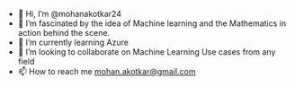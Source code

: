 - 👋 Hi, I’m @mohanakotkar24
- 👀 I’m fascinated by the idea of Machine learning and the Mathematics in action behind the scene.
- 🌱 I’m currently learning Azure  
- 💞️ I’m looking to collaborate on Machine Learning Use cases from any field
- 📫 How to reach me mohan.akotkar@gmail.com

<!---
mohanakotkar24/mohanakotkar24 is a ✨ special ✨ repository because its `README.md` (this file) appears on your GitHub profile.
You can click the Preview link to take a look at your changes.
--->
